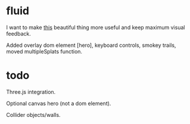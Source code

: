 # fluid
I want to make [this](https://github.com/PavelDoGreat/WebGL-Fluid-Simulation/) beautiful thing more useful and keep maximum visual feedback.

Added overlay dom element [hero], keyboard controls, smokey trails, moved multipleSplats function.

# todo
Three.js integration.

Optional canvas hero (not a dom element).

Collider objects/walls.
